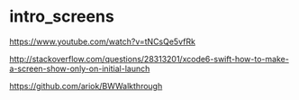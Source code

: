 # intro_screens



https://www.youtube.com/watch?v=tNCsQe5vfRk

http://stackoverflow.com/questions/28313201/xcode6-swift-how-to-make-a-screen-show-only-on-initial-launch

https://github.com/ariok/BWWalkthrough
